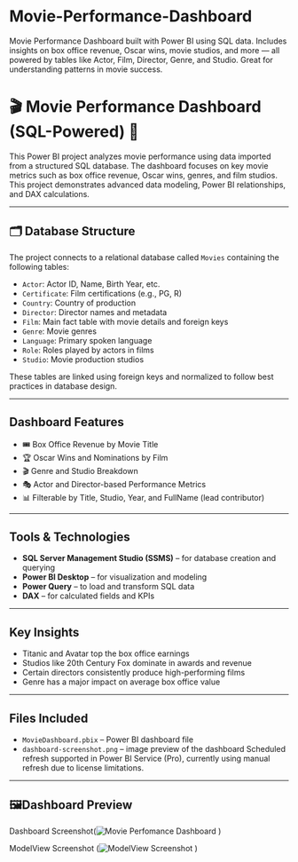 # Movie-Performance-Dashboard
Movie Performance Dashboard built with Power BI using SQL data. Includes insights on box office revenue, Oscar wins, movie studios, and more — all powered by tables like Actor, Film, Director, Genre, and Studio. Great for understanding patterns in movie success.
# 🎬 Movie Performance Dashboard (SQL-Powered) 🍿

This Power BI project analyzes movie performance using data imported from a structured SQL database. The dashboard focuses on key movie metrics such as box office revenue, Oscar wins, genres, and film studios. This project demonstrates advanced data modeling, Power BI relationships, and DAX calculations.

---

## 🗂️ Database Structure

The project connects to a relational database called `Movies` containing the following tables:

- `Actor`: Actor ID, Name, Birth Year, etc.
- `Certificate`: Film certifications (e.g., PG, R)
- `Country`: Country of production
- `Director`: Director names and metadata
- `Film`: Main fact table with movie details and foreign keys
- `Genre`: Movie genres
- `Language`: Primary spoken language
- `Role`: Roles played by actors in films
- `Studio`: Movie production studios

These tables are linked using foreign keys and normalized to follow best practices in database design.

---

## Dashboard Features

- 🎟️ Box Office Revenue by Movie Title
- 🏆 Oscar Wins and Nominations by Film
- 🎬 Genre and Studio Breakdown
- 🎭 Actor and Director-based Performance Metrics
- 📊 Filterable by Title, Studio, Year, and FullName (lead contributor)

---

##  Tools & Technologies

- **SQL Server Management Studio (SSMS)** – for database creation and querying  
- **Power BI Desktop** – for visualization and modeling  
- **Power Query** – to load and transform SQL data  
- **DAX** – for calculated fields and KPIs

---

##  Key Insights

- Titanic and Avatar top the box office earnings
- Studios like 20th Century Fox dominate in awards and revenue
- Certain directors consistently produce high-performing films
- Genre has a major impact on average box office value

---

##  Files Included

- `MovieDashboard.pbix` – Power BI dashboard file
- `dashboard-screenshot.png` – image preview of the dashboard
Scheduled refresh supported in Power BI Service (Pro), currently using manual refresh due to license limitations.
---

## 🖼Dashboard Preview

Dashboard Screenshot(![Movie Perfomance Dashboard](https://github.com/user-attachments/assets/4a393b2e-344d-42ad-9f48-99d043d67f11)
)

ModelView Screenshot (![ModelView Screenshot](https://github.com/user-attachments/assets/a96cf4b8-a6da-48cc-ac04-28227e7eebde)
)


